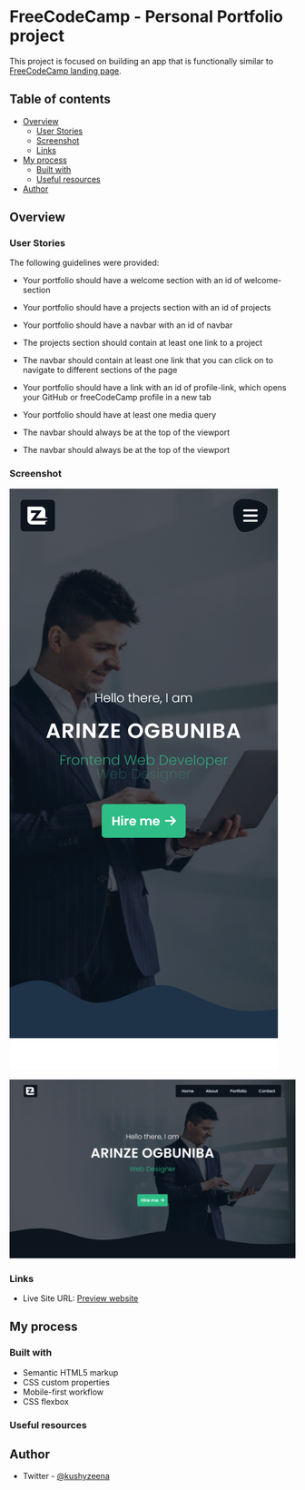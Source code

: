 # FreeCodeCamp - Personal Portfolio project

This project is focused on building an app that is functionally similar to [FreeCodeCamp landing page](https://personal-portfolio.freecodecamp.rocks/).

## Table of contents

- [Overview](#overview)
  - [User Stories](#user-stories)
  - [Screenshot](#screenshot)
  - [Links](#links)
- [My process](#my-process)
  - [Built with](#built-with)
  - [Useful resources](#useful-resources)
- [Author](#author)

## Overview

### User Stories

The following guidelines were provided:

- Your portfolio should have a welcome section with an id of welcome-section

- Your portfolio should have a projects section with an id of projects

- Your portfolio should have a navbar with an id of navbar

- The projects section should contain at least one link to a project

- The navbar should contain at least one link that you can click on to navigate to different sections of the page

- Your portfolio should have a link with an id of profile-link, which opens your GitHub or freeCodeCamp profile in a new tab

- Your portfolio should have at least one media query

- The navbar should always be at the top of the viewport

- The navbar should always be at the top of the viewport

### Screenshot

![mobile screenshot](./images/mobile.png)

![desktop screenshot](./images/desktop.png)

### Links

- Live Site URL: [Preview website](https://kushyzee.github.io/zee-rentals-landing-page/)

## My process

### Built with

- Semantic HTML5 markup
- CSS custom properties
- Mobile-first workflow
- CSS flexbox

### Useful resources

## Author

- Twitter - [@kushyzeena](https://www.twitter.com/kushyzeena)
